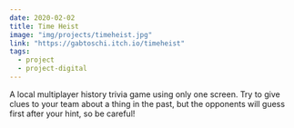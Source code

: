 ```yaml
---
date: 2020-02-02
title: Time Heist
image: "img/projects/timeheist.jpg"
link: "https://gabtoschi.itch.io/timeheist"
tags:
  - project
  - project-digital
---
```


A local multiplayer history trivia game using only one screen. Try to give clues to your team about a thing in the past, but the opponents will guess first after your hint, so be careful!